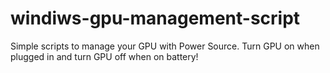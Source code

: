 # windiws-gpu-management-script
Simple scripts to manage your GPU with Power Source. Turn GPU on when plugged in and turn GPU off when on battery!
